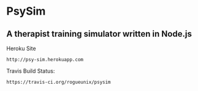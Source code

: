 # PsySim 
## A therapist training simulator written in Node.js

Heroku Site
```
http://psy-sim.herokuapp.com
```

Travis Build Status:
```
https://travis-ci.org/rogueunix/psysim
```
